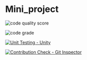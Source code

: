 # Mini_project

![code quality score](https://www.code-inspector.com/project/24891/score/svg)



![code grade](https://www.code-inspector.com/project/24891/status/svg)

[![Unit Testing - Unity](https://github.com/sherisumanthreddy/SHERI-SUMANTHREDDY-314316-STEPIN/actions/workflows/unity.yml/badge.svg)](https://github.com/sherisumanthreddy/SHERI-SUMANTHREDDY-314316-STEPIN/actions/workflows/unity.yml)

[![Contribution Check - Git Inspector](https://github.com/sherisumanthreddy/SHERI-SUMANTHREDDY-314316-STEPIN/actions/workflows/gitinspector.yml/badge.svg)](https://github.com/sherisumanthreddy/SHERI-SUMANTHREDDY-314316-STEPIN/actions/workflows/gitinspector.yml)





